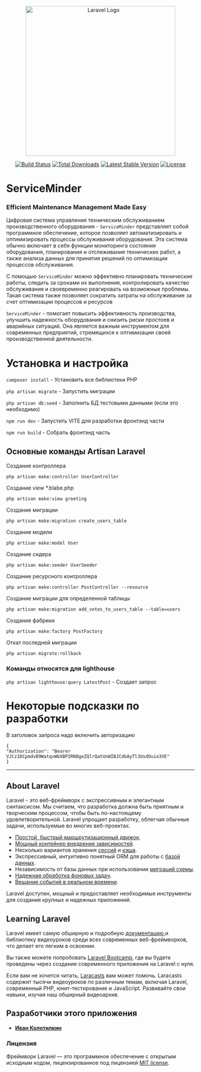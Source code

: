 <p align="center"><a href="https://laravel.com" target="_blank"><img src="https://raw.githubusercontent.com/laravel/art/master/logo-lockup/5%20SVG/2%20CMYK/1%20Full%20Color/laravel-logolockup-cmyk-red.svg" width="400" alt="Laravel Logo"></a></p>

<p align="center">
<a href="https://github.com/laravel/framework/actions"><img src="https://github.com/laravel/framework/workflows/tests/badge.svg" alt="Build Status"></a>
<a href="https://packagist.org/packages/laravel/framework"><img src="https://img.shields.io/packagist/dt/laravel/framework" alt="Total Downloads"></a>
<a href="https://packagist.org/packages/laravel/framework"><img src="https://img.shields.io/packagist/v/laravel/framework" alt="Latest Stable Version"></a>
<a href="https://packagist.org/packages/laravel/framework"><img src="https://img.shields.io/packagist/l/laravel/framework" alt="License"></a>
</p>

# ServiceMinder

### Efficient Maintenance Management Made Easy

Цифровая система управления техническим обслуживанием производственного оборудования - `ServiceMinder` представляет собой программное обеспечение, которое позволяет автоматизировать и оптимизировать процессы обслуживания оборудования. Эта система обычно включает в себя функции мониторинга состояния оборудования, планирования и отслеживания технических работ, а также анализа данных для принятия решений по оптимизации процессов обслуживания.

С помощью `ServiceMinder` можно эффективно планировать технические работы, следить за сроками их выполнения, контролировать качество обслуживания и своевременно реагировать на возможные проблемы. Такая система также позволяет сократить затраты на обслуживание за счет оптимизации процессов и ресурсов

`ServiceMinder` - помогает повысить эффективность производства, улучшить надежность оборудования и снизить риски простоев и аварийных ситуаций. Она является важным инструментом для современных предприятий, стремящихся к оптимизации своей производственной деятельности.

# Установка и настройка
`composer install` - Установить все библиотеки PHP

`php artisan migrate` - Запустить миграции

`php artisan db:seed` - Заполнить БД тестовыми данными (если это необходимо)

`npm run dev` - Запустить VITE для разработки фронтэнд части

`npm run build` - Собрать фронтэнд часть

## Основные команды Artisan Laravel

Создание контроллера

`php artisan make:controller UserController`

Создание view *.blabe.php

`php artisan make:view greeting`

Создание миграции

`php artisan make:migration create_users_table`

Создание модели

`php artisan make:model User`

Создание сидера

`php artisan make:seeder UserSeeder`

Создание ресурсного контроллера

`php artisan make:controller PostController --resource`

Создание миграции для определенной таблицы

`php artisan make:migration add_votes_to_users_table --table=users`

Создание фабрики

`php artisan make:factory PostFactory`

Откат последней миграции

`php artisan migrate:rollback`

### Команды относятся для lighthouse

`php artisan lighthouse:query LatestPost` - Создает запрос

# Некоторые подсказки по разработки

В заголовок запроса надо включить авторизацию

```
{
"Authorization": "Bearer VJCz1DCpmdvB9WatqvWbXBP2RN8geZQlrQatUnWIBJCdbAyTl3UsdOuio3VE"
}
```


***
## About Laravel

Laravel - это веб-фреймворк с экспрессивным и элегантным синтаксисом. Мы считаем, что разработка должна быть приятным и творческим процессом, чтобы быть по-настоящему удовлетворительной. Laravel упрощает разработку, облегчая обычные задачи, используемые во многих веб-проектах.

- [Простой, быстрый маршрутизационный движок](https://laravel.com/docs/routing).
- [Мощный контейнер внедрения зависимостей](https://laravel.com/docs/container).
- Несколько вариантов хранения [сессий](https://laravel.com/docs/session) и [кэша](https://laravel.com/docs/cache).
- Экспрессивный, интуитивно понятный ORM для работы с [базой данных](https://laravel.com/docs/eloquent).
- Независимость от базы данных при использовании [миграций схемы](https://laravel.com/docs/migrations).
- [Надежная обработка фоновых задач](https://laravel.com/docs/queues).
- [Вещание событий в реальном времени](https://laravel.com/docs/broadcasting).

Laravel доступен, мощный и предоставляет необходимые инструменты для создания крупных и надежных приложений.

## Learning Laravel

Laravel имеет самую обширную и подробную [документацию ](https://laravel.com/docs) и библиотеку видеоуроков среди всех современных веб-фреймворков, что делает его легким в освоении.

Вы также можете попробовать [Laravel Bootcamp](https://bootcamp.laravel.com),  где вы будете проведены через создание современного приложения на Laravel с нуля.

Если вам не хочется читать, [Laracasts](https://laracasts.com) вам может помочь. Laracasts содержит тысячи видеоуроков по различным темам, включая Laravel, современный PHP, юнит-тестирование и JavaScript. Развивайте свои навыки, изучая наш обширный видеоархив.

## Разработчики этого приложения

- **[Иван Колотилкин](https://rrdev.ru/)**

### Лицензия

Фреймворк Laravel — это программное обеспечение с открытым исходным кодом, лицензированное под лицензией [MIT license](https://opensource.org/licenses/MIT).
